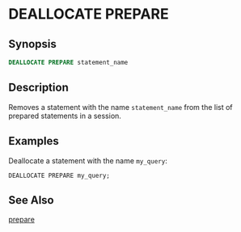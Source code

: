 DEALLOCATE PREPARE
==================

Synopsis
--------

``` sql
DEALLOCATE PREPARE statement_name
```

Description
-----------

Removes a statement with the name `statement_name` from the list of prepared statements in a session.

Examples
--------

Deallocate a statement with the name `my_query`:

    DEALLOCATE PREPARE my_query;

See Also
--------

[prepare](./prepare)

